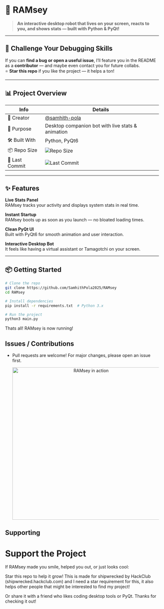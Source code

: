 # 🤖 RAMsey

> **An interactive desktop robot that lives on your screen, reacts to you, and shows stats — built with Python & PyQt!**

---

## 🚀 Challenge Your Debugging Skills  
If you can **find a bug or open a useful issue**, I’ll feature you in the README as a **contributor** — and maybe even contact you for future collabs.  
⭐ **Star this repo** if you like the project — it helps a ton!

---

## 📊 Project Overview

| Info             | Details                                              |
|------------------|------------------------------------------------------|
| 👤 Creator        | [@samhith-pola](https://github.com/Githubuser1122bruh) |
| 🧠 Purpose        | Desktop companion bot with live stats & animation   |
| 🛠️ Built With     | Python, PyQt6                                        |
| 📦 Repo Size      | ![Repo Size](https://img.shields.io/github/repo-size/Githubuser1122bruh/RAMsey) |
| 📅 Last Commit    | ![Last Commit](https://img.shields.io/github/last-commit/Githubuser1122bruh/RAMsey) |

---

## ✨ Features

 **Live Stats Panel**  
RAMsey tracks your activity and displays system stats in real time.

 **Instant Startup**  
RAMsey boots up as soon as you launch — no bloated loading times.

 **Clean PyQt UI**  
Built with PyQt6 for smooth animation and user interaction.

 **Interactive Desktop Bot**  
It feels like having a virtual assistant or Tamagotchi on your screen.

---

## 📦 Getting Started

```bash
# Clone the repo
git clone https://github.com/SamhithPola2025/RAMsey
cd RAMsey

# Install dependencies
pip install -r requirements.txt  # Python 3.x

# Run the project
python3 main.py
```
Thats all! RAMsey is now running!

## Issues / Contributions

- Pull requests are welcome! For major changes, please open an issue first.

  <div align="center">
    <img src="code/images/Demo.gif" alt="RAMsey in action" width="500">
  </div>

## Supporting
# Support the Project

If RAMsey made you smile, helped you out, or just looks cool:

Star this repo to help it grow! This is made for shipwrecked by HackClub (shipwrecked.hackclub.com) and I need a star requirement for this, it also helps other people that might be interested to find my project!

Or share it with a friend who likes coding desktop tools or PyQt.
Thanks for checking it out!
